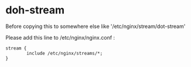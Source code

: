 # doh-stream
Before copying this to somewhere else like '/etc/nginx/stream/dot-stream'

Please add this line to /etc/nginx/nginx.conf :
```
stream {
        include /etc/nginx/streams/*;
}
```